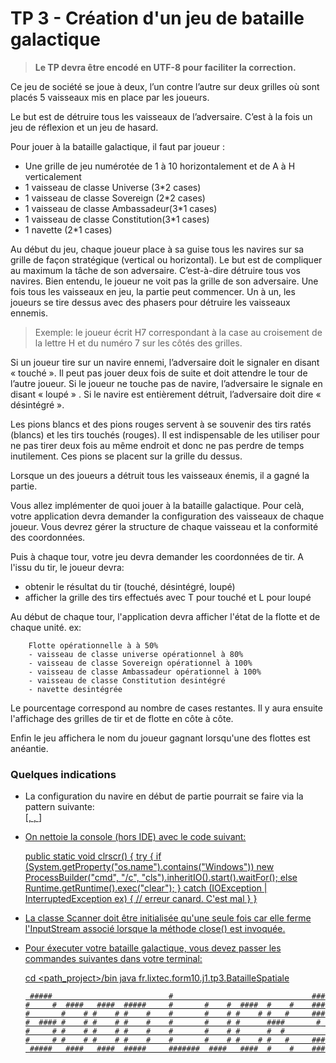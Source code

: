 # TP 3 - Création d'un jeu de bataille galactique

>**Le TP devra être encodé en UTF-8 pour faciliter la correction.**

Ce jeu de société se joue à deux, l’un contre l’autre sur deux grilles où sont placés 5 vaisseaux mis en place par les joueurs.

Le but est de détruire tous les vaisseaux de l’adversaire. C’est à la fois un jeu de réflexion et un jeu de hasard.

Pour jouer à la bataille galactique, il faut par joueur :
* Une grille de jeu numérotée de 1 à 10 horizontalement et de A à H verticalement 
* 1 vaisseau de classe Universe (3*2 cases)
* 1 vaisseau de classe Sovereign (2*2 cases)
* 1 vaisseau de classe Ambassadeur(3*1 cases)
* 1 vaisseau de classe Constitution(3*1 cases)
* 1 navette (2*1 cases)

Au début du jeu, chaque joueur place à sa guise tous les navires sur sa grille de façon stratégique (vertical ou horizontal). Le but est de compliquer au maximum la tâche de son adversaire. C’est-à-dire détruire tous vos navires. Bien entendu, le joueur ne voit pas la grille de son adversaire.
Une fois tous les vaisseaux en jeu, la partie peut commencer. Un à un, les joueurs se tire dessus avec des phasers pour détruire les vaisseaux ennemis.


> Exemple: le joueur écrit H7 correspondant à la case au croisement de la lettre H et du numéro 7 sur les côtés des grilles.

Si un joueur tire sur un navire ennemi, l’adversaire doit le signaler en disant « touché ». Il peut pas jouer deux fois de suite et doit attendre le tour de l’autre joueur.
Si le joueur ne touche pas de navire, l’adversaire le signale en disant « loupé » .
Si le navire est entièrement détruit, l’adversaire doit dire « désintégré ».

Les pions blancs et des pions rouges servent à se souvenir des tirs ratés (blancs) et les tirs touchés (rouges). Il est indispensable de les utiliser pour ne pas tirer deux fois au même endroit et donc ne pas perdre de temps inutilement. Ces pions se placent sur la grille du dessus.

Lorsque un des joueurs a détruit tous les vaisseaux énemis, il a gagné la partie.


Vous allez implémenter de quoi jouer à la bataille galactique. 
Pour celà, votre application devra demander la configuration des vaisseaux de chaque joueur. Vous devrez gérer la structure de chaque vaisseau et la conformité des coordonnées.

Puis à chaque tour, votre jeu devra demander les coordonnées de tir. 
A l'issu du tir, le joueur devra:
* obtenir le résultat du tir (touché, désintégré, loupé)
* afficher la grille des tirs effectués avec T pour touché et L pour loupé

Au début de chaque tour, l'application devra afficher l'état de la flotte et de chaque unité.
ex: 

        Flotte opérationnelle à à 50%
        - vaisseau de classe universe opérationnel à 80%
        - vaisseau de classe Sovereign opérationnel à 100%
        - vaisseau de classe Ambassadeur opérationnel à 100% 
        - vaisseau de classe Constitution desintégré 
        - navette desintégrée
Le pourcentage correspond au nombre de cases restantes.
Il y aura ensuite l'affichage des grilles de tir et de flotte en côte à côte.

Enfin le jeu affichera le nom du joueur gagnant lorsqu'une des flottes est anéantie.

### Quelques indications
* La configuration du navire en début de partie pourrait se faire via la pattern suivante:<br>
[<U identifiant en une lettre>, <X1 point haut gauche>, <H ou V orientation>]

* On nettoie la console (hors IDE) avec le code suivant:

    public static void clrscr()
    {
        try
        {
            if (System.getProperty("os.name").contains("Windows"))
                new ProcessBuilder("cmd", "/c", "cls").inheritIO().start().waitFor();
            else Runtime.getRuntime().exec("clear");
        }
        catch (IOException | InterruptedException ex)
        {
            // erreur canard. C'est mal
        }
    }

* La classe Scanner doit être initialisée qu'une seule fois car elle ferme l'InputStream associé lorsque la méthode close() est invoquée.

* Pour éxecuter votre bataille galactique, vous devez passer les commandes suivantes dans votre terminal:

     cd <path_project>/bin
     java fr.lixtec.form10.j1.tp3.BatailleSpatiale
     

       #####                          #                               ### 
      #     #  ####   ####  #####     #       #    #  ####  #    #    ### 
      #       #    # #    # #    #    #       #    # #    # #   #     ### 
      #  #### #    # #    # #    #    #       #    # #      ####       #  
      #     # #    # #    # #    #    #       #    # #      #  #          
      #     # #    # #    # #    #    #       #    # #    # #   #     ### 
       #####   ####   ####  #####     #######  ####   ####  #    #    ### 